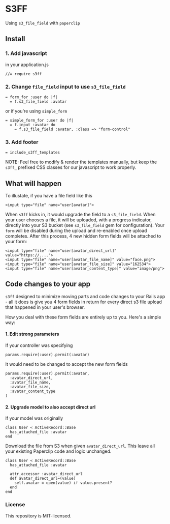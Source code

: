 # S3FF

Using `s3_file_field` with `paperclip`

## Install

### 1. Add javascript

in your application.js

```
//= require s3ff
```

### 2. Change `file_field` input to use `s3_file_field`

```
= form_for :user do |f|
  = f.s3_file_field :avatar
```

or if you're using `simple_form`

```
= simple_form_for :user do |f|
  = f.input :avatar do
    = f.s3_file_field :avatar, :class => "form-control"
```

### 3. Add footer

```
= include_s3ff_templates
```

NOTE: Feel free to modify & render the templates manually, but keep the `s3ff_` prefixed CSS classes for our javascript to work properly.

## What will happen

To illustate, if you have a file field like this

```
<input type="file" name="user[avatar]">
```

When `s3ff` kicks in, it would upgrade the field to a `s3_file_field`. When your user chooses a file, it will be uploaded, with a progress indicator, directly into your S3 bucket (see `s3_file_field` gem for configuration). Your `form` will be disabled during the upload and re-enabled once upload completes. After this process, 4 new hidden form fields will be attached to your form:

```
<input type="file" name="user[avatar_direct_url]" value="https://....">
<input type="file" name="user[avatar_file_name]" value="face.png">
<input type="file" name="user[avatar_file_size]" value="162534">
<input type="file" name="user[avatar_content_type]" value="image/png">
```

## Code changes to your app

`s3ff` designed to minimize moving parts and code changes to your Rails app - all it does is give you 4 form fields in return for every direct s3 file upload that happened in your user's browser.

How you deal with these form fields are entirely up to you. Here's a simple way:

#### 1. Edit strong parameters

If your controller was specifying

```
params.require(:user).permit(:avatar)
```

It would need to be changed to accept the new form fields

```
params.require(:user).permit(:avatar,
  :avatar_direct_url,
  :avatar_file_name,
  :avatar_file_size,
  :avatar_content_type
)
```

#### 2. Upgrade model to also accept direct url

If your model was originally

```
class User < ActiveRecord::Base
  has_attached_file :avatar
end
```

Download the file from S3 when given `avatar_direct_url`. This leave all your existing Paperclip code and logic unchanged.

```
class User < ActiveRecord::Base
  has_attached_file :avatar

  attr_accessor :avatar_direct_url
  def avatar_direct_url=(value)
    self.avatar = open(value) if value.present?
  end
end
```



### License

This repository is MIT-licensed.
